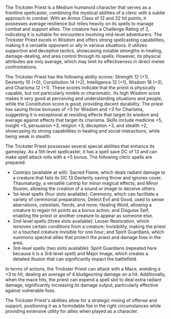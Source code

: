 The Trickster Priest is a Medium humanoid character that serves as a frontline spellcaster, combining the mystical abilities of a cleric with a subtle approach to combat. With an Armor Class of 12 and 32 hit points, it possesses average resilience but relies heavily on its spells to manage combat and support allies. The creature has a Challenge Rating of 2, indicating it is suitable for encounters involving mid-level adventurers. The Trickster Priest excels in Wisdom and offers strong spellcasting capabilities, making it a versatile opponent or ally in various situations. It utilizes supportive and deceptive tactics, showcasing notable strengths in healing, damage-dealing, and area control through its spells. However, its physical attributes are only average, which may limit its effectiveness in direct melee confrontations.

The Trickster Priest has the following ability scores: Strength 12 (+1), Dexterity 10 (+0), Constitution 14 (+2), Intelligence 12 (+1), Wisdom 16 (+3), and Charisma 12 (+1). These scores indicate that the priest is physically capable, but not particularly nimble or charismatic. Its high Wisdom score makes it very good at perceiving and understanding situations and people, while the Constitution score is good, providing decent durability. The priest has saving throw bonuses of +5 for Wisdom and +3 for Charisma, suggesting it is exceptional at resisting effects that target its wisdom and average against effects that target its charisma. Skills include medicine +5, insight +5, persuasion +3, religion +3, deception +3, and stealth +2, showcasing its strong capabilities in healing and social interactions, while being weak in stealth.

The Trickster Priest possesses several special abilities that enhance its gameplay. As a 5th level spellcaster, it has a spell save DC of 13 and can make spell attack rolls with a +5 bonus. The following cleric spells are prepared: 

- Cantrips (available at will): Sacred Flame, which deals radiant damage to a creature that fails its DC 13 Dexterity saving throw and ignores cover; Thaumaturgy, a versatile cantrip for minor magical effects; and Minor Illusion, allowing the creation of a sound or image to deceive others.
- 1st-level spells (four slots available): Ceremony, which can facilitate a variety of ceremonial preparations; Detect Evil and Good, used to sense aberrations, celestials, fiends, and more; Healing Word, allowing a creature to regain hit points as a bonus action; and Disguise Self, enabling the priest or another creature to appear as someone else.
- 2nd-level spells (three slots available): Lesser Restoration, which removes certain conditions from a creature; Invisibility, making the priest or a touched creature invisible for one hour; and Spirit Guardians, which summons spectral allies that protect the priest and damage foes in the area.
- 3rd-level spells (two slots available): Spirit Guardians (repeated here because it is a 3rd-level spell) and Major Image, which creates a detailed illusion that can significantly impact the battlefield.

In terms of actions, the Trickster Priest can attack with a Mace, wielding a +3 to hit, dealing an average of 4 bludgeoning damage on a hit. Additionally, when the mace hits, the priest can expend a spell slot to deal extra radiant damage, significantly increasing its damage output, particularly effective against vulnerable foes.

The Trickster Priest's abilities allow for a strategic mixing of offense and support, positioning it as a formidable foe in the right circumstances while providing extensive utility for allies when played as a character.